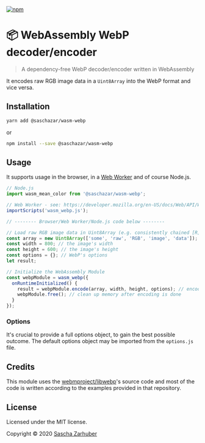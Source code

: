 [![npm](https://img.shields.io/npm/v/@saschazar/wasm-webp)](https://npmjs.org/package/@saschazar/wasm-webp)

# 📦 WebAssembly WebP decoder/encoder

> A dependency-free WebP decoder/encoder written in WebAssembly

It encodes raw RGB image data in a `Uint8Array` into the WebP format and vice versa.

## Installation

```bash
yarn add @saschazar/wasm-webp
```

or

```bash
npm install --save @saschazar/wasm-webp
```

## Usage

It supports usage in the browser, in a [Web Worker](https://developer.mozilla.org/en-US/docs/Web/API/Web_Workers_API) and of course Node.js.

```javascript
// Node.js
import wasm_mean_color from '@saschazar/wasm-webp';

// Web Worker - see: https://developer.mozilla.org/en-US/docs/Web/API/WorkerGlobalScope/importScripts
importScripts('wasm_webp.js');

// -------- Browser/Web Worker/Node.js code below --------

// Load raw RGB image data in Uint8Array (e.g. consistently chained [R][G][B] data)
const array = new Uint8Array(['some', 'raw', 'RGB', 'image', 'data']);
const width = 800; // the image's width
const height = 600; // the image's height
const options = {}; // WebP's options
let result;

// Initialize the WebAssembly Module
const webpModule = wasm_webp({
  onRuntimeInitialized() {
    result = webpModule.encode(array, width, height, options); // encode image data and return a new Uint8Array
    webpModule.free(); // clean up memory after encoding is done
  }
});
```

### Options

It's crucial to provide a full options object, to gain the best possible outcome. The default options object may be imported from the `options.js` file.

## Credits

This module uses the [webmproject/libwebp](https://github.com/webmproject/libwebp)'s source code and most of the code is written according to the examples provided in that repository.

## License

Licensed under the MIT license.

Copyright ©️ 2020 [Sascha Zarhuber](https://sascha.work)
